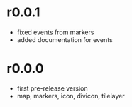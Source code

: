 r0.0.1
======
* fixed events from markers
* added documentation for events

r0.0.0
======

* first pre-release version
* map, markers, icon, divicon, tilelayer